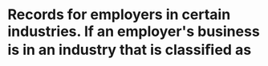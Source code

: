 # Records for employers in certain industries. If an employer's business is in an industry that is classiﬁed as